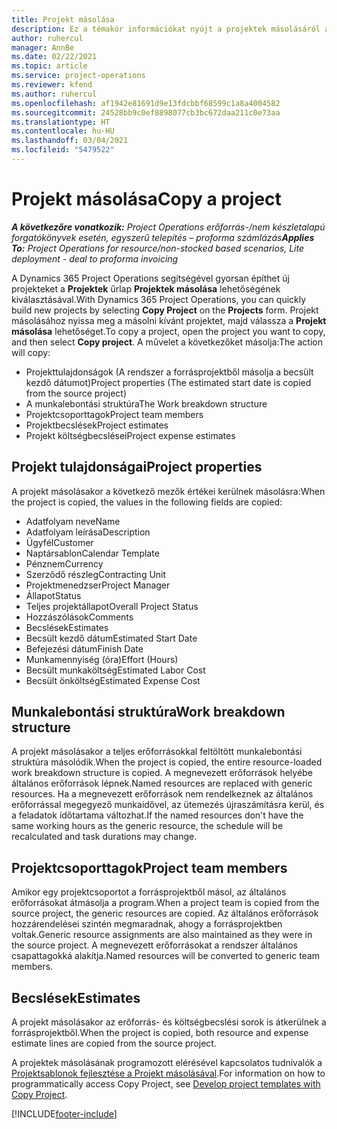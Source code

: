 ```yaml
---
title: Projekt másolása
description: Ez a témakör információkat nyújt a projektek másolásáról a Dynamics 365 Project Operations alkalmazásban.
author: ruhercul
manager: AnnBe
ms.date: 02/22/2021
ms.topic: article
ms.service: project-operations
ms.reviewer: kfend
ms.author: ruhercul
ms.openlocfilehash: af1942e81691d9e13fdcbbf68599c1a8a4004582
ms.sourcegitcommit: 24528bb9c0ef8898077cb3bc672daa211c0e73aa
ms.translationtype: HT
ms.contentlocale: hu-HU
ms.lasthandoff: 03/04/2021
ms.locfileid: "5479522"
---
```

# <a name="copy-a-project"></a><span data-ttu-id="17308-103">Projekt másolása</span><span class="sxs-lookup"><span data-stu-id="17308-103">Copy a project</span></span>

<span data-ttu-id="17308-104">_**A következőre vonatkozik:** Project Operations erőforrás-/nem készletalapú forgatókönyvek esetén, egyszerű telepítés – proforma számlázás_</span><span class="sxs-lookup"><span data-stu-id="17308-104">_**Applies To:** Project Operations for resource/non-stocked based scenarios, Lite deployment - deal to proforma invoicing_</span></span>

<span data-ttu-id="17308-105">A Dynamics 365 Project Operations segítségével gyorsan építhet új projekteket a **Projektek** űrlap **Projektek másolása** lehetőségének kiválasztásával.</span><span class="sxs-lookup"><span data-stu-id="17308-105">With Dynamics 365 Project Operations, you can quickly build new projects by selecting **Copy Project** on the **Projects** form.</span></span> <span data-ttu-id="17308-106">Projekt másolásához nyissa meg a másolni kívánt projektet, majd válassza a **Projekt másolása** lehetőséget.</span><span class="sxs-lookup"><span data-stu-id="17308-106">To copy a project, open the project you want to copy, and then select **Copy project**.</span></span> <span data-ttu-id="17308-107">A művelet a következőket másolja:</span><span class="sxs-lookup"><span data-stu-id="17308-107">The action will copy:</span></span>

- <span data-ttu-id="17308-108">Projekttulajdonságok (A rendszer a forrásprojektből másolja a becsült kezdő dátumot)</span><span class="sxs-lookup"><span data-stu-id="17308-108">Project properties (The estimated start date is copied from the source project)</span></span>
- <span data-ttu-id="17308-109">A munkalebontási struktúra</span><span class="sxs-lookup"><span data-stu-id="17308-109">The Work breakdown structure</span></span>
- <span data-ttu-id="17308-110">Projektcsoporttagok</span><span class="sxs-lookup"><span data-stu-id="17308-110">Project team members</span></span>
- <span data-ttu-id="17308-111">Projektbecslések</span><span class="sxs-lookup"><span data-stu-id="17308-111">Project estimates</span></span>
- <span data-ttu-id="17308-112">Projekt költségbecslései</span><span class="sxs-lookup"><span data-stu-id="17308-112">Project expense estimates</span></span>

## <a name="project-properties"></a><span data-ttu-id="17308-113">Projekt tulajdonságai</span><span class="sxs-lookup"><span data-stu-id="17308-113">Project properties</span></span>

<span data-ttu-id="17308-114">A projekt másolásakor a következő mezők értékei kerülnek másolásra:</span><span class="sxs-lookup"><span data-stu-id="17308-114">When the project is copied, the values in the following fields are copied:</span></span>

- <span data-ttu-id="17308-115">Adatfolyam neve</span><span class="sxs-lookup"><span data-stu-id="17308-115">Name</span></span>
- <span data-ttu-id="17308-116">Adatfolyam leírása</span><span class="sxs-lookup"><span data-stu-id="17308-116">Description</span></span>
- <span data-ttu-id="17308-117">Ügyfél</span><span class="sxs-lookup"><span data-stu-id="17308-117">Customer</span></span>
- <span data-ttu-id="17308-118">Naptársablon</span><span class="sxs-lookup"><span data-stu-id="17308-118">Calendar Template</span></span>
- <span data-ttu-id="17308-119">Pénznem</span><span class="sxs-lookup"><span data-stu-id="17308-119">Currency</span></span>
- <span data-ttu-id="17308-120">Szerződő részleg</span><span class="sxs-lookup"><span data-stu-id="17308-120">Contracting Unit</span></span>
- <span data-ttu-id="17308-121">Projektmenedzser</span><span class="sxs-lookup"><span data-stu-id="17308-121">Project Manager</span></span>
- <span data-ttu-id="17308-122">Állapot</span><span class="sxs-lookup"><span data-stu-id="17308-122">Status</span></span>
- <span data-ttu-id="17308-123">Teljes projektállapot</span><span class="sxs-lookup"><span data-stu-id="17308-123">Overall Project Status</span></span>
- <span data-ttu-id="17308-124">Hozzászólások</span><span class="sxs-lookup"><span data-stu-id="17308-124">Comments</span></span>
- <span data-ttu-id="17308-125">Becslések</span><span class="sxs-lookup"><span data-stu-id="17308-125">Estimates</span></span>
- <span data-ttu-id="17308-126">Becsült kezdő dátum</span><span class="sxs-lookup"><span data-stu-id="17308-126">Estimated Start Date</span></span>
- <span data-ttu-id="17308-127">Befejezési dátum</span><span class="sxs-lookup"><span data-stu-id="17308-127">Finish Date</span></span>
- <span data-ttu-id="17308-128">Munkamennyiség (óra)</span><span class="sxs-lookup"><span data-stu-id="17308-128">Effort (Hours)</span></span>
- <span data-ttu-id="17308-129">Becsült munkaköltség</span><span class="sxs-lookup"><span data-stu-id="17308-129">Estimated Labor Cost</span></span>
- <span data-ttu-id="17308-130">Becsült önköltség</span><span class="sxs-lookup"><span data-stu-id="17308-130">Estimated Expense Cost</span></span>

## <a name="work-breakdown-structure"></a><span data-ttu-id="17308-131">Munkalebontási struktúra</span><span class="sxs-lookup"><span data-stu-id="17308-131">Work breakdown structure</span></span>

<span data-ttu-id="17308-132">A projekt másolásakor a teljes erőforrásokkal feltöltött munkalebontási struktúra másolódik.</span><span class="sxs-lookup"><span data-stu-id="17308-132">When the project is copied, the entire resource-loaded work breakdown structure is copied.</span></span> <span data-ttu-id="17308-133">A megnevezett erőforrások helyébe általános erőforrások lépnek.</span><span class="sxs-lookup"><span data-stu-id="17308-133">Named resources are replaced with generic resources.</span></span> <span data-ttu-id="17308-134">Ha a megnevezett erőforrások nem rendelkeznek az általános erőforrással megegyező munkaidővel, az ütemezés újraszámításra kerül, és a feladatok időtartama változhat.</span><span class="sxs-lookup"><span data-stu-id="17308-134">If the named resources don't have the same working hours as the generic resource, the schedule will be recalculated and task durations may change.</span></span>

## <a name="project-team-members"></a><span data-ttu-id="17308-135">Projektcsoporttagok</span><span class="sxs-lookup"><span data-stu-id="17308-135">Project team members</span></span>

<span data-ttu-id="17308-136">Amikor egy projektcsoportot a forrásprojektből másol, az általános erőforrásokat átmásolja a program.</span><span class="sxs-lookup"><span data-stu-id="17308-136">When a project team is copied from the source project, the generic resources are copied.</span></span> <span data-ttu-id="17308-137">Az általános erőforrások hozzárendelései szintén megmaradnak, ahogy a forrásprojektben voltak.</span><span class="sxs-lookup"><span data-stu-id="17308-137">Generic resource assignments are also maintained as they were in the source project.</span></span> <span data-ttu-id="17308-138">A megnevezett erőforrásokat a rendszer általános csapattagokká alakítja.</span><span class="sxs-lookup"><span data-stu-id="17308-138">Named resources will be converted to generic team members.</span></span>

## <a name="estimates"></a><span data-ttu-id="17308-139">Becslések</span><span class="sxs-lookup"><span data-stu-id="17308-139">Estimates</span></span>

<span data-ttu-id="17308-140">A projekt másolásakor az erőforrás- és költségbecslési sorok is átkerülnek a forrásprojektből.</span><span class="sxs-lookup"><span data-stu-id="17308-140">When the project is copied, both resource and expense estimate lines are copied from the source project.</span></span> 

<span data-ttu-id="17308-141">A projektek másolásának programozott elérésével kapcsolatos tudnivalók a [Projektsablonok fejlesztése a Projekt másolásával](dev-copy-project.md).</span><span class="sxs-lookup"><span data-stu-id="17308-141">For information on how to programmatically access Copy Project, see [Develop project templates with Copy Project](dev-copy-project.md).</span></span>


[!INCLUDE[footer-include](../includes/footer-banner.md)]
